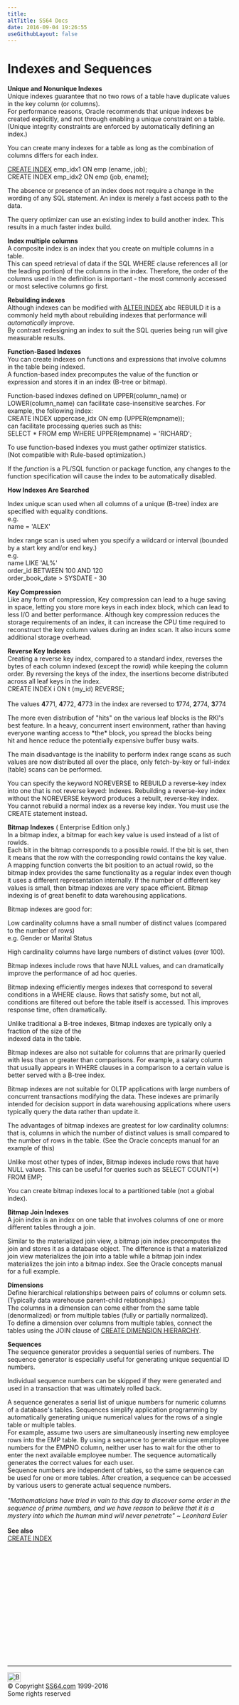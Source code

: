 ```yaml
---
title:
altTitle: SS64 Docs
date: 2016-09-04 19:26:55
useGithubLayout: false
---
```

<!-- #BeginLibraryItem "/Library/head_orasyntax.lbi" --><!-- #EndLibraryItem --><h1>Indexes and Sequences</h1>
<p> <b>Unique and Nonunique Indexes</b><br>
Unique indexes guarantee that no two rows
  of a table have duplicate values in the key column (or columns).<br>
For performance reasons, Oracle recommends that unique indexes be created explicitly,
and
not
through
enabling a unique constraint on a table. (Unique integrity constraints are enforced
by automatically defining an
index.)</p>
<p>You can create many indexes for a table as long as the combination of columns
  differs for each index.</p>
<p><a href="index_c.html">CREATE INDEX</a> emp_idx1 ON emp (ename, job);<br>
CREATE INDEX emp_idx2 ON emp (job, ename);</p>
<p>The absence or presence of an index does not require a change in the wording
  of any SQL statement. An index is merely a fast access path to the data.</p>
<p>The query optimizer can use an existing index to build another index. This
  results in a much faster index build.</p>
<p><b>Index multiple columns<br>
</b>A composite index is an index that you create on multiple columns in a table. <br>
  This can speed retrieval of data if
    the SQL WHERE clause references all (or the leading portion) of the columns
  in the  index. Therefore, the order of the columns used in the definition
    is important - the most commonly accessed or most selective columns go first.</p>
<p><b>Rebuilding indexes</b><br>
  Although indexes can be modified with <a href="index_a.html">ALTER INDEX</a> abc
  REBUILD  it is a commonly
  held myth
  about rebuilding indexes that performance will <i>automatically</i>  improve.<br>
     By contrast redesigning an index
to suit the SQL queries being run will give measurable results.</p>
<p><b>Function-Based Indexes</b><br>
  You can create indexes on functions and expressions that involve columns in
    the table being indexed. <br>
  A function-based index precomputes the value of the function or expression
and stores it in an index (B-tree or bitmap).</p>
<p>Function-based indexes defined on UPPER(column_name) or LOWER(column_name)
  can facilitate case-insensitive searches. For example, the following index:<br>
  CREATE INDEX uppercase_idx ON emp (UPPER(empname));<br>
  can facilitate processing queries such as this:<br>
  SELECT * FROM emp WHERE UPPER(empname) = 'RICHARD';</p>
<p>To use function-based indexes you must gather optimizer statistics. <br>
(Not compatible with Rule-based optimization.)</p>
<p>If the <i>function</i> is a PL/SQL function or package function,
    any changes to the function specification will cause the index to be automatically
   disabled.</p>
<p><b>How Indexes Are Searched</b></p>
<p>Index unique scan used when all columns of a unique (B-tree) index are specified
  with equality conditions.<br>
  e.g.<br>
  name = 'ALEX'</p>
<p>Index range scan is used when you specify a wildcard or interval (bounded
  by a start key and/or end key.)<br>
  e.g.<br>
  name LIKE 'AL%'<br>
  order_id BETWEEN 100 AND 120<br>
  order_book_date &gt; SYSDATE - 30</p>
<p><b>Key Compression</b><br>
Like any form of compression, Key compression can lead to a huge saving in space, letting you store more keys in each index block, which can lead to less I/O
and better performance. Although key compression reduces the storage requirements of an index, it can increase the CPU time required to reconstruct the key column values during
an index scan. It also incurs some additional storage overhead.</p>
<p><b>Reverse Key Indexes</b><br>
Creating a reverse key index, compared to a standard index, reverses the bytes of each column indexed (except the rowid) while keeping the column order. By reversing the keys of the index, the insertions become distributed across all leaf keys in the index.<br>
CREATE INDEX i ON t (my_id) REVERSE;<br>
<br>
The values <b>4</b>771, <b>4</b>772, <b>4</b>773 in the index are reversed to <b>1</b>774, <b>2</b>774, <b>3</b>774</p>
<p>The more even distribution of "hits" on the various leaf blocks is the RKI's best feature. In a heavy, concurrent insert environment, rather than
having everyone wanting access to *the* block, you spread the blocks being<br> 
hit and hence reduce the potentially expensive buffer busy waits.</p>
<p>The main disadvantage is the inability to perform index range scans as such values are now distributed all over the place, only fetch-by-key or full-index (table) scans can be performed.</p>
<p>You can specify the keyword NOREVERSE to REBUILD a reverse-key index into one that is not reverse keyed: Indexes. Rebuilding a reverse-key index without the NOREVERSE keyword produces a rebuilt, reverse-key index. You cannot rebuild a normal index as a reverse key index. You must use the CREATE statement instead.</p>
<p>  <b>Bitmap Indexes</b> ( Enterprise Edition only.)<br>
In a bitmap index, a bitmap for each key value is used instead of a list of rowids. <br>
Each bit in the bitmap corresponds to a possible rowid. If the bit is set, then it means that the row with the corresponding rowid contains the key value. A mapping function converts the bit position to an actual rowid, so the bitmap index provides the same functionality as a regular index even though it uses a different representation internally. If the number of different key values is small, then bitmap indexes are very space efficient. Bitmap indexing is of great benefit to data warehousing applications.</p>
<p>Bitmap indexes are good for:</p>
<p>Low cardinality columns have a small number of distinct values (compared to the number of rows) <br>
e.g. Gender or Marital Status</p>
<p>High cardinality columns have large numbers of distinct values (over 100).</p>
<p>Bitmap indexes include rows that have NULL values, and can dramatically improve the performance of ad hoc queries.</p>
<p>Bitmap indexing efficiently merges indexes that correspond to several conditions in a WHERE clause. Rows that satisfy some, but not all, conditions are filtered
out before the table itself is accessed. This improves response time, often dramatically.</p>
<p>Unlike traditional a B-tree indexes, Bitmap indexes are typically only a fraction of the size of the<br>
indexed data in the table.</p>
<p>Bitmap indexes are also not suitable for columns that are primarily queried with less than or greater than comparisons. For example, a salary column that usually appears in WHERE clauses in a comparison to a certain value is better served with a B-tree index.</p>
<p>Bitmap indexes are not suitable for OLTP applications with large numbers of concurrent transactions modifying the data. These indexes are primarily intended for decision support in data warehousing applications where users typically query the data rather than update it.</p>
<p>The advantages of bitmap indexes are greatest for low cardinality columns: that is, columns in which the number of distinct values is small compared to the number of rows in the table. (See the Oracle concepts manual for an example of this)</p>
<p>Unlike most other types of index, Bitmap indexes include rows that have NULL values. This can be useful for queries such as SELECT COUNT(*) FROM EMP;</p>
<p>You can create bitmap indexes local to a partitioned table (not a global index).</p>
<p>  <b>Bitmap Join Indexes</b><br>
A join index is an index on one table that involves columns of one or more different tables through a join.</p>
<p>Similar to the materialized join view, a bitmap join index precomputes the join and stores it as a database object. The difference is that a materialized join view materializes the join into a table while a bitmap join index materializes the join into a bitmap index. See the Oracle concepts manual for a full example.</p>
<p><b>Dimensions</b><br>
Define hierarchical relationships between pairs of columns or column sets. (Typically data warehouse parent-child relationships.)<br>
The columns in a dimension can come either from the same table (denormalized) or from multiple tables (fully or partially normalized). <br>
To define a dimension over columns from multiple tables, connect the tables using the JOIN clause of <a href="dimension_c.html">CREATE DIMENSION HIERARCHY</a>.</p>
<p><b>Sequences</b> <br>
The sequence generator provides a sequential series of numbers. The sequence generator is especially useful for generating unique sequential ID numbers.</p>
<p>Individual sequence numbers can be skipped if they were generated and used in a transaction that was ultimately rolled back.</p>
<p>A sequence generates a serial list of unique numbers for numeric columns of a database's tables. Sequences simplify application programming by automatically generating unique numerical values for the rows of a single table or multiple tables. <br>
For example, assume two users are simultaneously inserting new employee rows into the EMP table. By using a sequence to generate unique employee numbers
for the EMPNO column, neither user has to wait for the other to enter the next available employee number. The sequence automatically generates the correct
values for each user.<br>
Sequence numbers are independent of tables, so the same sequence can be used for one or more tables. After creation, a sequence can be accessed by various
users to generate actual sequence numbers.<br>
<span class="quote"><br>
<i>"Mathematicians have tried in vain to this day to discover some order in the sequence of prime numbers, and we have reason to believe that  it is a
mystery into which the human mind will never penetrate" ~ Leonhard Euler</i></span><br>
<br>
<b>See also</b><br>
<a href="index_c.html">CREATE INDEX</a></p><!-- #BeginLibraryItem "/Library/foot_ora.lbi" --><p>
<!-- oracle-footer -->
<ins class="adsbygoogle" style="display:inline-block;width:300px;height:250px" data-ad-client="ca-pub-6140977852749469" data-ad-slot="4275490898"></ins>
<script>
(adsbygoogle = window.adsbygoogle || []).push({});
</script></p>
<hr>
<div id="bl" class="footer"><a href="syntax-indexes.html#"><img src="../images/top.png" width="30" height="22" alt="Back to the Top"></a></div>
<div id="br" class="footer, tagline">© Copyright <a href="http://ss64.com/">SS64.com</a> 1999-2016<br>
Some rights reserved</div><!-- #EndLibraryItem -->

